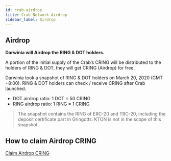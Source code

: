 ```yaml
---
id: crab-airdrop
title: Crab Network Airdrop
sidebar_label: Airdrop
---
```

## Airdrop
**Darwinia will Airdrop the RING & DOT holders.**

A portion of the initial supply of the Crab‘s CRING will be distributed to the holders of RING & DOT, they will get CRING (Airdrop) for free.

Darwinia took a snapshot of RING & DOT holders on March 20, 2020 (GMT +8:00). RING & DOT holders can check / receive CRING after Crab launched.

- DOT airdrop ratio: 1 DOT = 50 CRING
- RING airdrop ratio: 1 RING = 1 CRING

> The snapshot contains the RING of ERC-20 and TRC-20, including the deposit certificate part in Gringotts. KTON is not in the scope of this snapshot.

## How to claim Airdrop CRING
[Claim Airdrop CRING](crab-tut-claim-cring)
